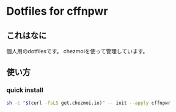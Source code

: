 # Dotfiles for cffnpwr

## これはなに

個人用のdotfilesです。
chezmoiを使って管理しています。

## 使い方

### quick install

```sh
sh -c "$(curl -fsLS get.chezmoi.io)" -- init --apply cffnpwr
```
